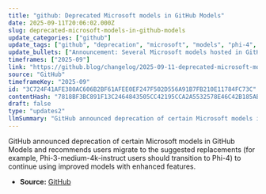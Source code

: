 ```yaml
---
title: "github: Deprecated Microsoft models in GitHub Models"
date: 2025-09-11T20:06:02.000Z
slug: deprecated-microsoft-models-in-github-models
update_categories: ["github"]
update_tags: ["github", "deprecation", "microsoft", "models", "phi-4", "migration", "ai", "changelog"]
update_bullets: ["Announcement: Several Microsoft models hosted in GitHub Models are deprecated.", "Example migration: Phi-3-medium-4k-instruct users should move to Phi-4 (and other deprecated models should be replaced by their suggested versions).", "Recommended action: Update integrations and calls to the newer suggested models to retain access to improved features and future updates.", "Testing: Validate application behavior and performance after switching to the recommended model versions.", "Monitoring: Watch the GitHub Blog changelog and GitHub Models documentation for full deprecation details, timelines, and migration guidance."]
timeframes: ["2025-09"]
link: "https://github.blog/changelog/2025-09-11-deprecated-microsoft-models-in-github-models"
source: "GitHub"
timeframeKey: "2025-09"
id: "3C724F41AFE380AC606B2BF61AFEE0EF247F502D556A91B7FB210E11784FC73C"
contentHash: "7818BF3BC891F13C2464843505CC42195CCA2A5532578E46C42B185AB99A210D"
draft: false
type: "updates2"
llmSummary: "GitHub announced deprecation of certain Microsoft models in GitHub Models and recommends users migrate to the suggested replacements (for example, Phi-3-medium-4k-instruct users should transition to Phi-4) to continue using improved models with enhanced features."
---
```


GitHub announced deprecation of certain Microsoft models in GitHub Models and recommends users migrate to the suggested replacements (for example, Phi-3-medium-4k-instruct users should transition to Phi-4) to continue using improved models with enhanced features.

- **Source:** [GitHub](https://github.blog/changelog/2025-09-11-deprecated-microsoft-models-in-github-models)
